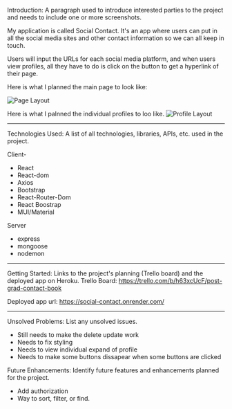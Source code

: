 Introduction: A paragraph used to introduce interested parties to the project and needs to include one or more screenshots.

My application is called Social Contact. It's an app where users can put in all the social media sites and other contact information so we can all keep in touch.

Users will input the URLs for each social media platform, and when users view profiles, all they have to do is click on the button to get a hyperlink of their page. 

Here is what I planned the main page to look like: 

![Page Layout](https://trello.com/1/cards/63cef304fc180e2a20ad04aa/attachments/63cef32026dfab0c11df7925/previews/63cef32126dfab0c11df79ec/download/Page_Layout.jpg)

Here is what I palnned the individual profiles to loo like. 
![Profile Layout](https://trello.com/1/cards/63cef304fc180e2a20ad04aa/attachments/63cef3399526d05882968e5e/previews/63cef33a9526d05882968e67/download/Profile_Expanded.jpg)

-------------------------------------------------
Technologies Used: A list of all technologies, libraries, APIs, etc. used in the project.

Client- 
- React
- React-dom
- Axios
- Bootstrap
- React-Router-Dom
- React Boostrap
- MUI/Material

Server
- express
- mongoose
- nodemon

-------------------------------------------------
Getting Started: Links to the project's planning (Trello board) and the deployed app on Heroku.
Trello Board: https://trello.com/b/h63xcUcF/post-grad-contact-book

Deployed app url: https://social-contact.onrender.com/

-------------------------------------------------
Unsolved Problems: List any unsolved issues.
- Still needs to make the delete update work
- Needs to fix styling
- Needs to view individual expand of profile
- Needs to make some buttons dissapear when some buttons are clicked

Future Enhancements: Identify future features and enhancements planned for the project.
- Add authorization 
- Way to sort, filter, or find. 

